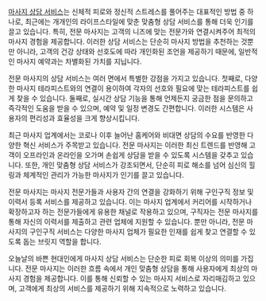 <p><a target="_blank" href="https://swedish.so/">마사지 상담 서비스</a>는 신체적 피로와 정신적 스트레스를 풀어주는 대표적인 방법 중 하나로, 최근에는 개개인의 라이프스타일에 맞춘 맞춤형 상담 서비스를 통해 더욱 인기를 끌고 있습니다. 특히, 전문 마사지는 고객의 니즈에 맞는 전문가와 연결시켜주어 최적의 마사지 경험을 제공합니다. 이러한 상담 서비스는 단순히 마사지 방법을 추천하는 것뿐만 아니라, 고객의 건강 상태와 선호도에 따라 개인화된 조언을 제공하기 때문에, 일반적인 마사지 예약과는 차별화된 가치를 지닙니다.</p>

<p>전문 마사지의 상담 서비스는 여러 면에서 특별한 강점을 가지고 있습니다. 첫째로, 다양한 마사지 테라피스트와의 연결이 용이하여 각자의 선호와 필요에 맞는 테라피스트를 쉽게 찾을 수 있습니다. 둘째로, 실시간 상담 기능을 통해 언제든지 궁금한 점을 문의하고 즉각적인 도움을 받을 수 있으며, 예약 및 일정 변경도 간편합니다. 이러한 시스템은 사용자의 편리성과 효율성을 크게 향상시킵니다.</p>

<p>최근 마사지 업계에서는 코로나 이후 늘어난 홈케어와 비대면 상담의 수요를 반영한 다양한 혁신 서비스가 주목받고 있습니다. 전문 마사지는 이러한 최신 트렌드를 반영해 고객이 오프라인과 온라인을 오가며 손쉽게 상담을 받을 수 있도록 시스템을 갖추고 있습니다. 또한, 개인 맞춤형 상담 서비스가 강조되면서, 단순히 피로 해소를 넘어 심신의 힐링과 체계적인 관리가 가능한 마사지가 인기를 끌고 있습니다.</p>

<p>전문 마사지는 마사지 전문가들과 사용자 간의 연결을 강화하기 위해 구인구직 정보 및 이력서 등록 서비스를 제공하고 있습니다. 이는 마사지 업계에서 커리어를 시작하거나 확장하고자 하는 전문가들에게 유용한 채널로 작용하고 있으며, 구직자는 전문 마사지를 통해 자신의 이력서를 제출하고 관련 업체에 지원할 수 있습니다. 뿐만 아니라, 전문 마사지의 구인구직 서비스는 다양한 마사지 업체가 필요한 인재를 쉽게 찾고 연결할 수 있도록 돕는 브릿지 역할을 합니다.</p>

<p>오늘날의 바쁜 현대인에게 마사지 상담 서비스는 단순한 피로 회복 이상의 의미를 가집니다. 전문 마사지는 이러한 흐름 속에서 개인 맞춤형 상담을 통해 사용자에게 최상의 마사지 경험을 제공합니다. 이를 통해 신뢰할 수 있는 마사지 서비스로 자리매김하고 있으며, 고객에게 최상의 서비스를 제공하기 위해 지속적으로 노력하고 있습니다.</p>
